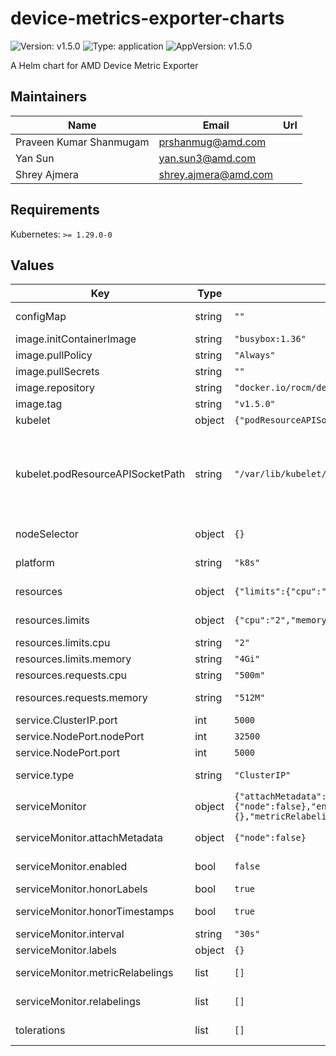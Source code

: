 # device-metrics-exporter-charts

![Version: v1.5.0](https://img.shields.io/badge/Version-v1.5.0-informational?style=flat-square) ![Type: application](https://img.shields.io/badge/Type-application-informational?style=flat-square) ![AppVersion: v1.5.0](https://img.shields.io/badge/AppVersion-v1.5.0-informational?style=flat-square)

A Helm chart for AMD Device Metric Exporter

## Maintainers

| Name | Email | Url |
| ---- | ------ | --- |
| Praveen Kumar Shanmugam | <prshanmug@amd.com> |  |
| Yan Sun | <yan.sun3@amd.com> |  |
| Shrey Ajmera | <shrey.ajmera@amd.com> |  |

## Requirements

Kubernetes: `>= 1.29.0-0`

## Values

| Key | Type | Default | Description |
|-----|------|---------|-------------|
| configMap | string | `""` | configMap name for the customizing configs and mount into metrics exporter container |
| image.initContainerImage | string | `"busybox:1.36"` | metrics exporter initContainer image |
| image.pullPolicy | string | `"Always"` | metrics exporter image pullPolicy |
| image.pullSecrets | string | `""` | metrics exporter image pullSecret name |
| image.repository | string | `"docker.io/rocm/device-metrics-exporter"` | repository URL for the metrics exporter image |
| image.tag | string | `"v1.5.0"` | metrics exporter image tag |
| kubelet | object | `{"podResourceAPISocketPath":"/var/lib/kubelet/pod-resources"}` | kubelet configuration |
| kubelet.podResourceAPISocketPath | string | `"/var/lib/kubelet/pod-resources"` | host path for kubelet pod-resources directory (optional)    - vanilla k8s kubelet path: /var/lib/kubelet/pod-resources    - micro k8s kubelet path: /var/snap/microk8s/common/var/lib/kubelet/pod-resources/    - default to /var/lib/kubelet/pod-resources |
| nodeSelector | object | `{}` | Add node selector for the daemonset of metrics exporter |
| platform | string | `"k8s"` | Specify the platform to deploy the metrics exporter, k8s or openshift |
| resources | object | `{"limits":{"cpu":"2","memory":"4Gi"},"requests":{"cpu":"500m","memory":"512M"}}` | options for the metrics exporter container - default values are set if not specified |
| resources.limits | object | `{"cpu":"2","memory":"4Gi"}` | Resource limits and requests for the metrics exporter container |
| resources.limits.cpu | string | `"2"` | CPU limit for the metrics exporter container |
| resources.limits.memory | string | `"4Gi"` | Memory limit for the metrics exporter container |
| resources.requests.cpu | string | `"500m"` | CPU request for the metrics exporter container |
| resources.requests.memory | string | `"512M"` | Memory request for the metrics exporter container |
| service.ClusterIP.port | int | `5000` | set port for ClusterIP type service |
| service.NodePort.nodePort | int | `32500` | set nodePort for NodePort type service   |
| service.NodePort.port | int | `5000` | set port for NodePort type service    |
| service.type | string | `"ClusterIP"` | metrics exporter service type, could be ClusterIP or NodePort |
| serviceMonitor | object | `{"attachMetadata":{"node":false},"enabled":false,"honorLabels":true,"honorTimestamps":true,"interval":"30s","labels":{},"metricRelabelings":[],"relabelings":[]}` | ServiceMonitor configuration |
| serviceMonitor.attachMetadata | object | `{"node":false}` | Adds node metadata to discovered targets for node-based filtering |
| serviceMonitor.enabled | bool | `false` | Whether to create a ServiceMonitor resource for Prometheus Operator |
| serviceMonitor.honorLabels | bool | `true` | Honor labels configuration for ServiceMonitor |
| serviceMonitor.honorTimestamps | bool | `true` | Honor timestamps configuration for ServiceMonitor |
| serviceMonitor.interval | string | `"30s"` | Scrape interval for the ServiceMonitor |
| serviceMonitor.labels | object | `{}` | Additional labels for the ServiceMonitor |
| serviceMonitor.metricRelabelings | list | `[]` | Relabeling rules applied to individual scraped metrics |
| serviceMonitor.relabelings | list | `[]` | RelabelConfigs to apply to samples before scraping |
| tolerations | list | `[]` | Add tolerations for deploying metrics exporter on tainted nodes |


